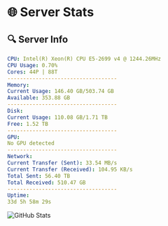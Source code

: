 # 🌐 Server Stats
## 🔍 Server Info
```yaml
CPU: Intel(R) Xeon(R) CPU E5-2699 v4 @ 1244.26MHz
CPU Usage: 0.70%
Cores: 44P | 88T
-----------------------------------
Memory:
Current Usage: 146.40 GB/503.74 GB
Available: 353.88 GB
-----------------------------------
Disk:
Current Usage: 110.08 GB/1.71 TB
Free: 1.52 TB
-----------------------------------
GPU:
No GPU detected
-----------------------------------
Network:
Current Transfer (Sent): 33.54 MB/s
Current Transfer (Received): 104.95 KB/s
Total Sent: 56.40 TB
Total Received: 510.47 GB
-----------------------------------
Uptime:
33d 5h 58m 29s
```
![GitHub Stats](https://img.shields.io/badge/Updated-2025-04-10_03:21:18-blue)